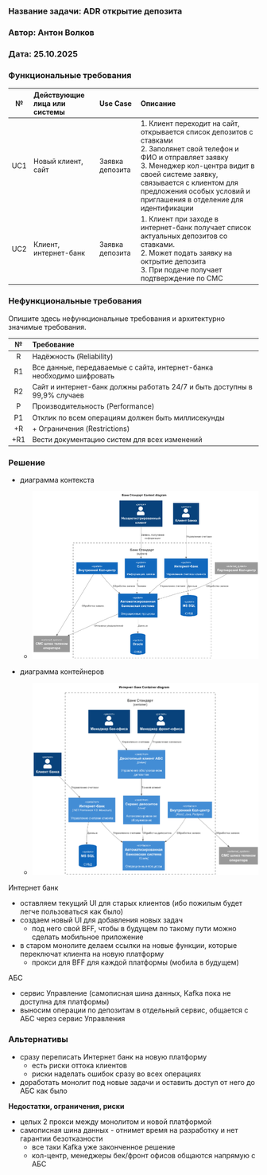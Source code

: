 ### <a name="_b7urdng99y53"></a>**Название задачи: ADR открытие депозита** 
### <a name="_hjk0fkfyohdk"></a>**Автор: Антон Волков**
### <a name="_uanumrh8zrui"></a>**Дата: 25.10.2025**
### <a name="_3bfxc9a45514"></a>**Функциональные требования**

| **№** | **Действующие лица или системы** | **Use Case**      | **Описание**                                                                                                                                                                                                                                                                              |
|:-----:|:---------------------------------|:------------------|:------------------------------------------------------------------------------------------------------------------------------------------------------------------------------------------------------------------------------------------------------------------------------------------|
|  UC1  | Новый клиент, сайт               | Заявка депозита   | 1. Клиент переходит на сайт, открывается список депозитов с ставками<br/> 2. Заполянет свой телефон и ФИО и отправляет заявку<br/> 3. Менеджер кол-центра видит в своей системе заявку, связывается с клиентом для предложения особых условий и приглашения в отделение для идентификации |
|  UC2  | Клиент, интернет-банк            | Заявка депозита   | 1. Клиент при заходе в интернет-банк получает список актуальных депозитов со ставками.<br/> 2. Может подать заявку на октрытие депозита<br/> 3. При подаче получает подтверждение по СМС                                                                                                  |

### <a name="_u8xz25hbrgql"></a>**Нефункциональные требования**
Опишите здесь нефункциональные требования и архитектурно значимые требования.

| **№** | **Требование**                                                                                             |
|:-----:|:-----------------------------------------------------------------------------------------------------------|
|   R   | Надёжность (Reliability)                                                                                   |                                                      |
|  R1   | Все данные, передаваемые с сайта, интернет-банка  необходимо шифровать                                     |                                                      |
|  R2   | Сайт и интернет-банк должны работать 24/7 и быть доступны в 99,9% случаев                                  |                                                      |
|   P   | Производительность (Performance)                                                                           |                                                      |
|  P1   | Отклик по всем операциям должен быть миллисекунды                                                          |                                                      |
|  +R   | + Ограничения (Restrictions)                                                                               |                                                      |
|  +R1  | Вести документацию систем для всех изменений                                                               |                                                      |


### <a name="_qmphm5d6rvi3"></a>**Решение**
- диаграмма контекста 
  - ![Context-__Context_diagram.png](Context-__Context_diagram.png)

- диаграмма контейнеров
  - ![Container-__Container_diagram.png](Container-__Container_diagram.png)

Интернет банк
  - оставляем текущий UI для старых клиентов (ибо пожилым будет легче пользоваться как было)
  - создаем новый UI для добавления новых задач 
    - под него свой BFF, чтобы в будущем по такому пути можно сделать мобильное приложение
  - в старом монолите делаем ссылки на новые функции, которые переключат клиента на новую платформу
    - прокси для BFF для каждой платформы (мобила в будущем)

АБС
  - сервис Управление (самописная шина данных, Kafka пока не доступна для платформы)
  - выносим операции по депозитам в отдельный сервис, общается с АБС через сервис Управления

### <a name="_bjrr7veeh80c"></a>**Альтернативы**
- сразу переписать Интернет банк на новую платформу
  - есть риски оттока клиентов
  - риски наделать ошибок сразу во всех операциях
- доработать монолит под новые задачи и оставить доступ от него до АБС как было

**Недостатки, ограничения, риски**
- целых 2 прокси между монолитом и новой платформой
- самописная шина данных - отнимет время на разработку и нет гарантии безотказности
  - все таки Kafka уже законченное решение
  - кол-центр, менеджеры бек/фронт офисов общаются напрямую с АБС

